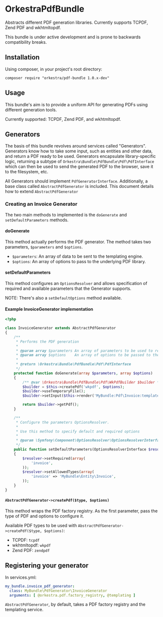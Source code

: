 OrkestraPdfBundle
=================

Abstracts different PDF generation libraries. Currently supports TCPDF, Zend PDF and wkhtmltopdf.

This bundle is under active development and is prone to backwards compatibility breaks.


Installation
------------

Using composer, in your project's root directory:

```
composer require "orkestra/pdf-bundle 1.0.x-dev"
```


Usage
-----

This bundle's aim is to provide a uniform API for generating PDFs using different generation tools.

Currently supported: TCPDF, Zend PDF, and wkhtmltopdf.


## Generators

The basis of this bundle revolves around services called "Generators". Generators know how to take
some input, such as entities and other data, and return a PDF ready to be used. Generators encapsulate
library-specific logic, returning a subtype of `Orkestra\Bundle\PdfBundle\Pdf\PdfInterface` which can
then be used to send the generated PDF to the browser, save it to the filesystem, etc.

All Generators should implement `PdfGeneratorInterface`. Additionally, a base class called
`AbstractPdfGenerator` is included. This document details how to extend `AbstractPdfGenerator`


### Creating an Invoice Generator

The two main methods to implemented is the `doGenerate` and `setDefaultParameters` methods.

#### doGenerate

This method actually performs the PDF generator. The method takes two parameters, `$parameters` and
`$options`.

* `$parameters`: An array of data to be sent to the templating engine.
* `$options`: An array of options to pass to the underlying PDF library.

#### setDefaultParameters

This method configures an `OptionsResolver` and allows specification of required and available
parameters that the Generator supports.

NOTE: There's also a `setDefaultOptions` method available.

#### Example InvoiceGenerator implementation

```php
<?php

class InvoiceGenerator extends AbstractPdfGenerator
{
    /**
     * Performs the PDF generation
     *
     * @param array $parameters An array of parameters to be used to render the PDF
     * @param array $options    An array of options to be passed to the underlying PdfFactory
     *
     * @return \Orkestra\Bundle\PdfBundle\Pdf\PdfInterface
     */
    protected function doGenerate(array $parameters, array $options)
    {
        /** @var \Orkestra\Bundle\PdfBundle\Pdf\WkPdfBuilder $builder */
        $builder = $this->createPdf('wkpdf', $options);
        $builder->useTemporaryFile();
        $builder->setInput($this->render('MyBundle:Pdf\Invoice:template.html.twig', $parameters));

        return $builder->getPdf();
    }

    /**
     * Configure the parameters OptionsResolver.
     *
     * Use this method to specify default and required options
     *
     * @param \Symfony\Component\OptionsResolver\OptionsResolverInterface $resolver
     */
    public function setDefaultParameters(OptionsResolverInterface $resolver)
    {
        $resolver->setRequired(array(
            'invoice',
        ));
        $resolver->setAllowedTypes(array(
            'invoice' => 'MyBundle\Entity\Invoice',
        ));
    }
}
```

#### `AbstractPdfGenerator->createPdf($type, $options)`

This method wraps the PDF factory registry. As the first parameter, pass the type of PDF and
options to configure it.

Available PDF types to be used with `AbstractPdfGenerator->createPdf($type, $options)`:

* TCPDF:       `tcpdf`
* wkhtmltopdf: `wkpdf`
* Zend PDF:    `zendpdf`


## Registering your generator

In services.yml:

```yml
my_bundle.invoice_pdf_generator:
  class: MyBundle\PdfGenerator\InvoiceGenerator
  arguments: [ @orkestra.pdf.factory_registry, @templating ]
```

`AbstractPdfGenerator`, by default, takes a PDF factory registry and the templating service.

